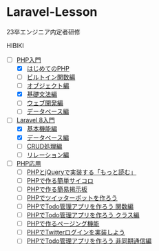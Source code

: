 # Laravel-Lesson
23卒エンジニア内定者研修

HIBIKI

- [ ] [PHP入門](https://dotinstall.com/search?q=PHP)
  - [x] [はじめてのPHP](https://dotinstall.com/lessons/basic_php_v3)
  - [ ] [ビルトイン関数編](https://dotinstall.com/lessons/basic_php_functions)
  - [ ] [オブジェクト編](https://dotinstall.com/lessons/basic_php_objects)
  - [x] [基礎文法編](https://dotinstall.com/lessons/basic_php_grammar)
  - [ ] [ウェブ開発編](https://dotinstall.com/lessons/basic_php_webdev)
  - [ ] [データベース編](https://dotinstall.com/lessons/basic_php_db_v2)

- [ ] [Laravel 8入門](https://dotinstall.com/search?q=laravel)
  - [x] [基本機能編](https://dotinstall.com/lessons/basic_laravel_v3)
  - [x] [データベース編](https://dotinstall.com/lessons/basic_laravel_db)
  - [ ] [CRUD処理編](https://dotinstall.com/lessons/basic_laravel_crud)
  - [ ] [リレーション編](https://dotinstall.com/lessons/basic_laravel_relations)

- [ ] [PHP応用](https://dotinstall.com/search?q=PHP)
  - [ ] [PHPとjQueryで実装する「もっと読む」](https://dotinstall.com/lessons/more_php_v2)
  - [ ] [PHPで作る簡単サイコロ](https://dotinstall.com/lessons/dice_php_v2)
  - [ ] [PHPで作る簡易掲示板](https://dotinstall.com/lessons/bbs_php_v2)
  - [ ] [PHPでツイッターボットを作ろう](https://dotinstall.com/lessons/twitter_bot_php_v2)
  - [ ] [PHPでTodo管理アプリを作ろう 関数編](https://dotinstall.com/lessons/todo_app_php_v4)
  - [ ] [PHPでTodo管理アプリを作ろう クラス編](https://dotinstall.com/lessons/todo_app_class_php)
  - [ ] [PHPで作るページング機能](https://dotinstall.com/lessons/paging_php_v2)
  - [ ] [PHPでTwitterログインを実装しよう](https://dotinstall.com/lessons/tw_connect_php_v3)
  - [ ] [PHPでTodo管理アプリを作ろう 非同期通信編](https://dotinstall.com/lessons/todo_app_fetch_php)
